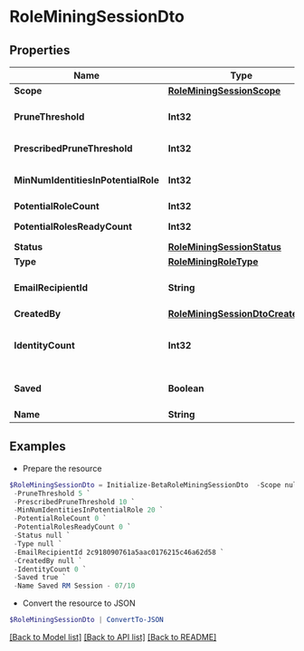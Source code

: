 # RoleMiningSessionDto
## Properties

Name | Type | Description | Notes
------------ | ------------- | ------------- | -------------
**Scope** | [**RoleMiningSessionScope**](RoleMiningSessionScope.md) |  | [optional] 
**PruneThreshold** | **Int32** | The prune threshold to be used or null to calculate prescribedPruneThreshold | [optional] 
**PrescribedPruneThreshold** | **Int32** | The calculated prescribedPruneThreshold | [optional] 
**MinNumIdentitiesInPotentialRole** | **Int32** | Minimum number of identities in a potential role | [optional] 
**PotentialRoleCount** | **Int32** | Number of potential roles | [optional] 
**PotentialRolesReadyCount** | **Int32** | Number of potential roles ready | [optional] 
**Status** | [**RoleMiningSessionStatus**](RoleMiningSessionStatus.md) |  | [optional] 
**Type** | [**RoleMiningRoleType**](RoleMiningRoleType.md) |  | [optional] 
**EmailRecipientId** | **String** | The id of the user who will receive an email about the role mining session | [optional] 
**CreatedBy** | [**RoleMiningSessionDtoCreatedBy**](RoleMiningSessionDtoCreatedBy.md) |  | [optional] 
**IdentityCount** | **Int32** | Number of identities in the population which meet the search criteria or identity list provided | [optional] 
**Saved** | **Boolean** | The session&#39;s saved status | [optional] [default to $false]
**Name** | **String** | The session&#39;s saved name | [optional] 

## Examples

- Prepare the resource
```powershell
$RoleMiningSessionDto = Initialize-BetaRoleMiningSessionDto  -Scope null `
 -PruneThreshold 5 `
 -PrescribedPruneThreshold 10 `
 -MinNumIdentitiesInPotentialRole 20 `
 -PotentialRoleCount 0 `
 -PotentialRolesReadyCount 0 `
 -Status null `
 -Type null `
 -EmailRecipientId 2c918090761a5aac0176215c46a62d58 `
 -CreatedBy null `
 -IdentityCount 0 `
 -Saved true `
 -Name Saved RM Session - 07/10
```

- Convert the resource to JSON
```powershell
$RoleMiningSessionDto | ConvertTo-JSON
```

[[Back to Model list]](../README.md#documentation-for-models) [[Back to API list]](../README.md#documentation-for-api-endpoints) [[Back to README]](../README.md)


